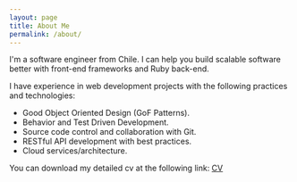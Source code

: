 ```yaml
---
layout: page
title: About Me
permalink: /about/
---
```


I'm a software engineer from Chile. I can help you build scalable software
better with front-end frameworks and Ruby back-end.

I have experience in web development projects with the following practices and technologies:

* Good Object Oriented Design (GoF Patterns).
* Behavior and Test Driven Development.
* Source code control and collaboration with Git.
* RESTful API development with best practices.
* Cloud services/architecture.

You can download my detailed cv at the following link:
[CV](https://drive.google.com/open?id=0B8i1a62ON0ZCMGQ4dmRyelE4a2M)
